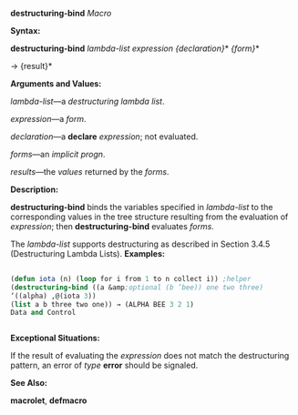 **destructuring-bind** *Macro* 



**Syntax:** 



**destructuring-bind** *lambda-list expression \{declaration\}*\* *\{form\}*\* 



→ \{result\}\* 



**Arguments and Values:** 



*lambda-list*—a *destructuring lambda list*. 



*expression*—a *form*. 



*declaration*—a **declare** *expression*; not evaluated. 



*forms*—an *implicit progn*. 



*results*—the *values* returned by the *forms*. 



**Description:** 



**destructuring-bind** binds the variables specified in *lambda-list* to the corresponding values in the tree structure resulting from the evaluation of *expression*; then **destructuring-bind** evaluates *forms*. 



The *lambda-list* supports destructuring as described in Section 3.4.5 (Destructuring Lambda Lists). **Examples:**
```lisp
 
(defun iota (n) (loop for i from 1 to n collect i)) ;helper 
(destructuring-bind ((a &amp;optional (b ’bee)) one two three) 
‘((alpha) ,@(iota 3)) 
(list a b three two one)) → (ALPHA BEE 3 2 1) 
Data and Control 



```
**Exceptional Situations:** 



If the result of evaluating the *expression* does not match the destructuring pattern, an error of *type* **error** should be signaled. 



**See Also:** 



**macrolet**, **defmacro** 



